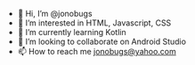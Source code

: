 - 👋 Hi, I’m @jonobugs
- 👀 I’m interested in HTML, Javascript, CSS
- 🌱 I’m currently learning Kotlin
- 💞️ I’m looking to collaborate on Android Studio
- 📫 How to reach me jonobugs@yahoo.com

<!---
jonobugs/jonobugs is a ✨ special ✨ repository because its `README.md` (this file) appears on your GitHub profile.
You can click the Preview link to take a look at your changes.
--->
